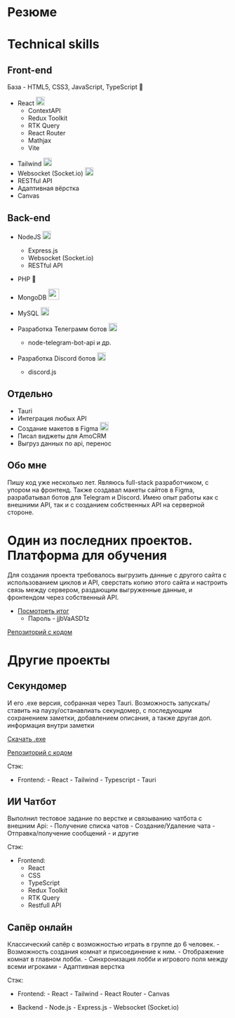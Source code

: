 # Резюме

# Technical skills

## Front-end
База - HTML5, CSS3, JavaScript, TypeScript 📜

*  React <img height="20px" src="https://cdn.icon-icons.com/icons2/2415/PNG/512/react_original_logo_icon_146374.png">
    -  ContextAPI
    -  Redux Toolkit
    -  RTK Query
    -  React Router
    -  Mathjax
    -  Vite
<ul>
  <li>
    Tailwind <img height="19px" src="https://tailwindcss.com/favicons/favicon.ico?v=3">
  </li>
  
  <li>
    Websocket (Socket.io) <img height="19px" src="https://static-00.iconduck.com/assets.00/websocket-icon-512x384-sm7dfowk.png">
  </li>
  <li>
    RESTful API
  </li>
  <li>
    Адаптивная вёрстка
  </li>
  <li>
    Canvas
  </li>
</ul>

## Back-end

*  NodeJS  <img height="19px" src="https://pics.freeicons.io/uploads/icons/png/8954758561551942278-512.png">
    -  Express.js
    -  Websocket (Socket.io)
    -  RESTful API
 * PHP 🐘
 * MongoDB <img height="25px" src="https://cdn.icon-icons.com/icons2/2415/PNG/96/mongodb_plain_wordmark_logo_icon_146423.png">
 * MySQL <img height="19px" src="https://pics.freeicons.io/uploads/icons/png/11896025871551942274-512.png"><br/>
 
 * Разработка Телеграмм ботов <img height="19px" src="https://upload.wikimedia.org/wikipedia/commons/thumb/8/83/Telegram_2019_Logo.svg/240px-Telegram_2019_Logo.svg.png">
   -  node-telegram-bot-api и др.
 *  Разработка Discord ботов <img height="19px" src="https://cdn.icon-icons.com/icons2/1945/PNG/512/iconfinder-discord-4661587_122459.png">
     - discord.js

## Отдельно
<ul>
    <li>Tauri</li>
  <li>Интеграция любых API</li>
  <li>Создание макетов в Figma <img height="20px" src="https://pics.freeicons.io/uploads/icons/png/9655574981556105319-512.png"></li>
  <li>Писал виджеты для AmoCRM</li>
  <li>Выгруз данных по api, перенос</li>
</ul>

## Обо мне

Пишу код уже несколько лет. Являюсь full-stack разработчиком, с упором на фронтенд. Также создавал макеты сайтов в Figma, разрабатывал ботов для Telegram и Discord.
Имею опыт работы как с внешними API, так и с созданием собственных API на серверной стороне.

# Один из последних проектов. Платформа для обучения
Для создания проекта требовалось выгрузить данные с другого сайта с использованием циклов и API, сверстать копию этого сайта и настроить связь между сервером, раздающим выгруженные данные, и фронтендом через собственный API.

*    [Посмотреть итог](https://production-0b7b0.up.railway.app/)
     -    Пароль - jjbVaASD1z

[Репозиторий с кодом](https://github.com/Lorfach/main/tree/source)


# Другие проекты

## Секундомер
И его .exe версия, собранная через Tauri.
Возможность запускать/ставить на паузу/останавлиать секундомер, с последующим сохранением заметки, добавлением описания, а также другая доп. информация внутри заметки

[Скачать .exe](https://github.com/Lorfach/Timer-app/releases/tag/exe)

[Репозиторий с кодом](https://github.com/Lorfach/Timer-app)

Стэк:
*    Frontend:
    -    React
    -    Tailwind
    -     Typescript
    - Tauri

## ИИ Чатбот
Выполнил тестовое задание по верстке и связыванию чатбота с внешним Api:
    - Получение списка чатов
    - Создание/Удаление чата
    - Отправка/получение сообщений
    - и другие

Стэк:
*    Frontend:
      - React
      - CSS
      - TypeScript
      - Redux Toolkit
      - RTK Query
      - Restfull API

## Сапёр онлайн
Классический сапёр с возможностью играть в группе до 6 человек.
    - Возможность создания комнат и присоединение к ним.
    - Отображение комнат в главном лобби.
    - Синхронизация лобби и игрового поля между всеми игроками
    - Адаптивная верстка
    
Стэк:
*    Frontend:
    -    React
    -    Tailwind
    -    React Router
    -    Canvas
      
*    Backend
    -    Node.js
    -    Express.js
    -    Websocket (Socket.io)
